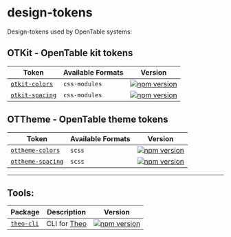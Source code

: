 # design-tokens

Design-tokens used by OpenTable systems:

## OTKit - OpenTable kit tokens

| Token | Available Formats | Version |
|--------|-------|-------|
| [`otkit-colors`](/OTKit/otkit-colors) | `css-modules` | [![npm version](https://badge.fury.io/js/otkit-colors.svg)](http://badge.fury.io/js/otkit-colors) |
| [`otkit-spacing`](/OTKit/otkit-spacing) | `css-modules` | [![npm version](https://badge.fury.io/js/otkit-spacing.svg)](http://badge.fury.io/js/otkit-spacing) |


## OTTheme - OpenTable theme tokens

| Token | Available Formats | Version |
|--------|-------|-------|
| [`ottheme-colors`](/OTTheme/ottheme-colors) | `scss` | [![npm version](https://badge.fury.io/js/ottheme-colors.svg)](http://badge.fury.io/js/ottheme-colors) |
| [`ottheme-spacing`](/OTTheme/ottheme-spacing) | `scss` | [![npm version](https://badge.fury.io/js/ottheme-spacing.svg)](http://badge.fury.io/js/ottheme-spacing) |

***

## Tools:

| Package | Description | Version |
|--------|-------|-------|
| [`theo-cli`](/tools/theo-cli) | CLI for [Theo](https://github.com/salesforce-ux/theo) | [![npm version](https://badge.fury.io/js/theo-cli.svg)](http://badge.fury.io/js/theo-cli) |